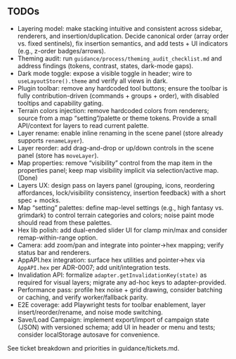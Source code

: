 ## TODOs

- Layering model: make stacking intuitive and consistent across sidebar, renderers, and insertion/duplication. Decide canonical order (array order vs. fixed sentinels), fix insertion semantics, and add tests + UI indicators (e.g., z-order badges/arrows).
- Theming audit: run `guidance/process/theming_audit_checklist.md` and address findings (tokens, contrast, states, dark-mode gaps).
- Dark mode toggle: expose a visible toggle in header; wire to `useLayoutStore().theme` and verify all views in dark.
- Plugin toolbar: remove any hardcoded tool buttons; ensure the toolbar is fully contribution-driven (commands + groups + order), with disabled tooltips and capability gating.
- Terrain colors injection: remove hardcoded colors from renderers; source from a map “setting”/palette or theme tokens. Provide a small API/context for layers to read current palette.
- Layer rename: enable inline renaming in the scene panel (store already supports `renameLayer`).
- Layer reorder: add drag-and-drop or up/down controls in the scene panel (store has `moveLayer`).
- Map properties: remove “visibility” control from the map item in the properties panel; keep map visibility implicit via selection/active map. (Done)
- Layers UX: design pass on layers panel (grouping, icons, reordering affordances, lock/visibility consistency, insertion feedback) with a short spec + mocks.
- Map “setting” palettes: define map-level settings (e.g., high fantasy vs. grimdark) to control terrain categories and colors; noise paint mode should read from these palettes.
- Hex lib polish: add dual-ended slider UI for clamp min/max and consider remap-within-range option.
- Camera: add zoom/pan and integrate into pointer→hex mapping; verify status bar and renderers.
- AppAPI.hex integration: surface hex utilities and pointer→hex via `AppAPI.hex` per ADR-0007; add unit/integration tests.
- Invalidation API: formalize `adapter.getInvalidationKey(state)` as required for visual layers; migrate any ad-hoc keys to adapter-provided.
- Performance pass: profile hex noise + grid drawing, consider batching or caching, and verify worker/fallback parity.
- E2E coverage: add Playwright tests for toolbar enablement, layer insert/reorder/rename, and noise mode switching.
- Save/Load Campaign: implement export/import of campaign state (JSON) with versioned schema; add UI in header or menu and tests; consider localStorage autosave for convenience.

See ticket breakdown and priorities in guidance/tickets.md.

